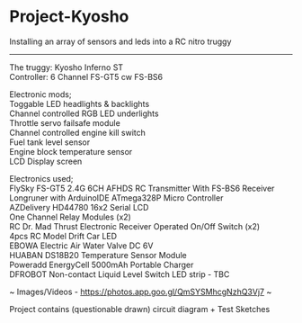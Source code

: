 # Project-Kyosho
Installing an array of sensors and leds into a RC nitro truggy

------------------------------------------------------------

The truggy: Kyosho Inferno ST  
Controller: 6 Channel FS-GT5 cw FS-BS6

Electronic mods;  
Toggable LED headlights & backlights  
Channel controlled RGB LED underlights  
Throttle servo failsafe module  
Channel controlled engine kill switch  
Fuel tank level sensor  
Engine block temperature sensor  
LCD Display screen  

Electronics used;  
FlySky FS-GT5 2.4G 6CH AFHDS RC Transmitter With FS-BS6 Receiver  
Longruner with ArduinoIDE ATmega328P Micro Controller  
AZDelivery HD44780 16x2 Serial LCD  
One Channel Relay Modules (x2)  
RC Dr. Mad Thrust Electronic Receiver Operated On/Off Switch (x2)  
4pcs RC Model Drift Car LED  
EBOWA Electric Air Water Valve DC 6V  
HUABAN DS18B20 Temperature Sensor Module  
Poweradd EnergyCell 5000mAh Portable Charger  
DFROBOT Non-contact Liquid Level Switch
LED strip - TBC

~ Images/Videos - https://photos.app.goo.gl/QmSYSMhcgNzhQ3Vj7 ~

Project contains (questionable drawn) circuit diagram + Test Sketches
